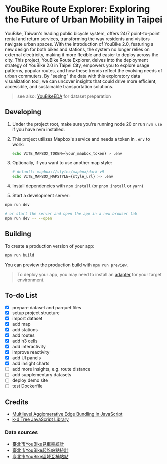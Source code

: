 # YouBike Route Explorer: Exploring the Future of Urban Mobility in Taipei

YouBike, Taiwan's leading public bicycle system, offers 24/7 point-to-point rental and return services, transforming the way residents and visitors navigate urban spaces. With the introduction of YouBike 2.0, featuring a new design for both bikes and stations, the system no longer relies on external electricity, making it more flexible and easier to deploy across the city. This project, YouBike Route Explorer, delves into the deployment strategy of YouBike 2.0 in Taipei City, empowers you to explore usage patterns, popular routes, and how these trends reflect the evolving needs of urban commuters. By "seeing" the data with this exploratory data visualization tool, we can uncover insights that could drive more efficient, accessible, and sustainable transportation solutions.

> see also: [YouBikeEDA](https://github.com/TimJJTing/YouBikeEDA) for dataset preparation

## Developing

1. Under the project root, make sure you're running node 20 or run `nvm use` if you have nvm installed.
2. This project utilizes Mapbox's service and needs a token in `.env` to work:

    ```bash
    echo VITE_MAPBOX_TOKEN={your_mapbox_token} > .env
    ```

3. Optionally, if you want to use another map style:

    ```bash
    # default: mapbox://styles/mapbox/dark-v9
    echo VITE_MAPBOX_MAPSTYLE={style_url} >> .env
    ```

4. Install dependencies with `npm install` (or `pnpm install` or `yarn`)
5. Start a development server:

```bash
npm run dev

# or start the server and open the app in a new browser tab
npm run dev -- --open
```

## Building

To create a production version of your app:

```bash
npm run build
```

You can preview the production build with `npm run preview`.

> To deploy your app, you may need to install an [adapter](https://kit.svelte.dev/docs/adapters) for your target environment.

## To-do List

- [x] prepare dataset and parquet files
- [x] setup project structure
- [x] import dataset
- [x] add map
- [x] add stations
- [x] add routes
- [x] add h3 cells
- [x] add interactivity
- [x] improve reactivity
- [x] add UI panels
- [x] add insight charts
- [ ] add more insights, e.g. route distance
- [ ] add supplementary datasets
- [ ] deploy demo site
- [ ] test Dockerfile

## Credits

- [Multilevel Agglomerative Edge Bundling in JavaScript](https://github.com/philogb/mingle)
- [k-d Tree JavaScript Library](https://github.com/ubilabs/kd-tree-javascript)

### Data sources

- [臺北市YouBike見車率統計](https://data.taipei/dataset/detail?id=ba0dafae-043c-4730-b97e-2defd7af766c)
- [臺北市YouBike起訖站點統計](https://data.taipei/dataset/detail?id=c7dbdb7c-6bbd-495a-bd23-49b22defd83e)
- [臺北市YouBike區域互補站點](https://data.taipei/dataset/detail?id=fe8a0ddd-6f70-4e63-92a1-a3463c790a1b)

